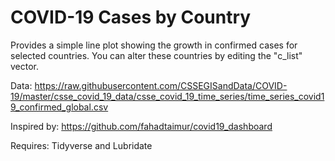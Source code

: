 # COVID-19 Cases by Country

Provides a simple line plot showing the growth in confirmed cases for selected countries. You can alter these countries by editing the "c_list" vector.

Data: https://raw.githubusercontent.com/CSSEGISandData/COVID-19/master/csse_covid_19_data/csse_covid_19_time_series/time_series_covid19_confirmed_global.csv

Inspired by: https://github.com/fahadtaimur/covid19_dashboard

Requires: Tidyverse and Lubridate
